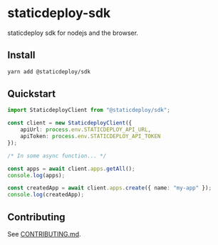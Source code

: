 # staticdeploy-sdk

staticdeploy sdk for nodejs and the browser.

## Install

```sh
yarn add @staticdeploy/sdk
```

## Quickstart

```ts
import StaticdeployClient from "@staticdeploy/sdk";

const client = new StaticdeployClient({
    apiUrl: process.env.STATICDEPLOY_API_URL,
    apiToken: process.env.STATICDEPLOY_API_TOKEN
});

/* In some async function... */

const apps = await client.apps.getAll();
console.log(apps);

const createdApp = await client.apps.create({ name: "my-app" });
console.log(createdApp);
```

## Contributing

See [CONTRIBUTING.md](CONTRIBUTING.md).
